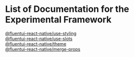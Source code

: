 # List of Documentation for the Experimental Framework
[@fluentui-react-native/use-styling](https://github.com/microsoft/fluentui-react-native/blob/master/packages/experimental/use-styling/README.md)  
[@fluentui-react-native/use-slots](https://github.com/microsoft/fluentui-react-native/blob/master/packages/experimental/use-slots/README.md)  
[@fluentui-react-native/theme](https://github.com/microsoft/fluentui-react-native/blob/master/packages/experimental/theme/README.md)  
[@fluentui-react-native/merge-props](https://github.com/microsoft/fluentui-react-native/blob/master/packages/framework/merge-props/README.md)  
